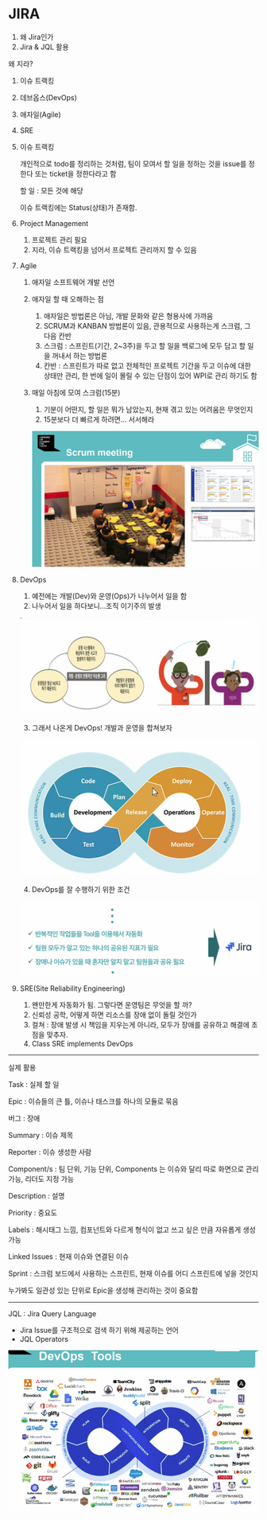 # JIRA

1. 왜 Jira인가
2. Jira & JQL 활용



왜 지라?

1. 이슈 트랙킹
2. 데브옵스(DevOps)
3. 애자일(Agile)
4. SRE



1. 이슈 트랙킹

   개인적으로 todo를 정리하는 것처럼, 팀이 모여서 할 일을 정하는 것을 issue를 정한다 또는 ticket을 정한다라고 함

   할 일 : 모든 것에 해당

   이슈 트랙킹에는 Status(상태)가 존재함.

2. Project Management

   1. 프로젝트 관리 필요
   2. 지라, 이슈 트랙킹을 넘어서 프로젝트 관리까지 할 수 있음

3. Agile

   1. 애자일 소프트웨어 개발 선언

   2. 애자일 할 때 오해하는 점

      1. 애자일은 방법론은 아님, 개발 문화와 같은 형용사에 가까움
      2. SCRUM과 KANBAN 방법론이 있음, 관용적으로 사용하는게 스크럼, 그 다음 칸반
      3. 스크럼 : 스프린트(기간, 2~3주)을 두고 할 일을 백로그에 모두 담고 할 일을 꺼내서 하는 방법론
      4. 칸반 : 스프린트가 따로 없고 전체적인 프로젝트 기간을 두고 이슈에 대한 상태만 관리, 한 번에 일이 몰릴 수 있는 단점이 있어 WPI로 관리 하기도 함

   3. 매일 아침에 모여 스크럼(15분)

      1. 기분이 어떤지, 할 일은 뭐가 남았는지, 현재 겪고 있는 어려움은 무엇인지
      2. 15분보다 더 빠르게 하려면... 서서해라

      ![](./img/220707/2.png)

4. DevOps

   1. 예전에는 개발(Dev)와 운영(Ops)가 나누어서 일을 함
   2. 나누어서 일을 하다보니...조직 이기주의 발생

   ![](./img/220707/3.png)

   3. 그래서 나온게 DevOps! 개발과 운영을 합쳐보자

   ![](./img/220707/4.png)

   4. DevOps를 잘 수행하기 위한 조건

   ![](./img/220707/5.png)

5. SRE(Site Reliability Engineering)

   1. 왠만한게 자동화가 됨. 그렇다면 운영팀은 무엇을 할 까?
   2. 신뢰성 공학, 어떻게 하면 리소스를 장애 없이 돌릴 것인가
   3. 컬쳐 : 장애 발생 시 책임을 지우는게 아니라, 모두가 장애를 공유하고 해결에 초점을 맞추자.
   4. Class SRE implements DevOps



------

실제 활용

Task : 실제 할 일

Epic : 이슈들의 큰 틀, 이슈나 태스크를 하나의 모듈로 묶음

버그 : 장애

Summary : 이슈 제목

Reporter : 이슈 생성한 사람

Component/s : 팀 단위, 기능 단위, Components 는 이슈와 달리 따로 화면으로 관리 가능, 리더도 지정 가능

Description : 설명

Priority : 중요도

Labels : 해시태그 느낌, 컴포넌트와 다르게 형식이 없고 쓰고 싶은 만큼 자유롭게 생성가능

Linked Issues : 현재 이슈와 연결된 이슈

Sprint : 스크럼 보드에서 사용하는 스프린트, 현재 이슈를 어디 스프린트에 넣을 것인지



누가봐도 일관성 있는 단위로 Epic을 생성해 관리하는 것이 중요함



------

JQL : Jira Query Language

- Jira Issue를 구조적으로 검색 하기 위해 제공하는 언어
- JQL Operators

![](./img/220707/6.png)

